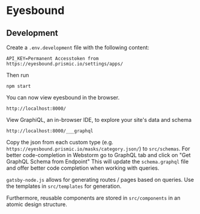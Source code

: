 # Eyesbound

## Development
Create a `.env.development` file with the following content:
```dotenv
API_KEY=Permanent Accesstoken from https://eyesbound.prismic.io/settings/apps/
```

Then run
```shell script
npm start
```

You can now view eyesbound in the browser.
```
http://localhost:8000/
```
View GraphiQL, an in-browser IDE, to explore your site's data and schema

```⠀
http://localhost:8000/___graphql
```

Copy the json from each custom type (e.g. `https://eyesbound.prismic.io/masks/category.json/`) to `src/schemas`.
For better code-completion in Webstorm go to GraphQL tab and click on "Get GraphQL Schema from Endpoint"
This will update the `schema.graphql` file and offer better code completion when working with queries.

`gatsby-node.js` allows for generating routes / pages based on queries. Use the templates in `src/templates` for generation.

Furthermore, reusable components are stored in `src/components` in an atomic design structure.
